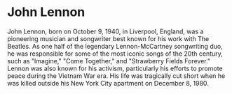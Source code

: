 # John Lennon

John Lennon, born on October 9, 1940, in Liverpool, England, was a pioneering musician and songwriter best known for his work with The Beatles. As one half of the legendary Lennon-McCartney songwriting duo, he was responsible for some of the most iconic songs of the 20th century, such as "Imagine," "Come Together," and "Strawberry Fields Forever." Lennon was also known for his activism, particularly his efforts to promote peace during the Vietnam War era. His life was tragically cut short when he was killed outside his New York City apartment on December 8, 1980.
